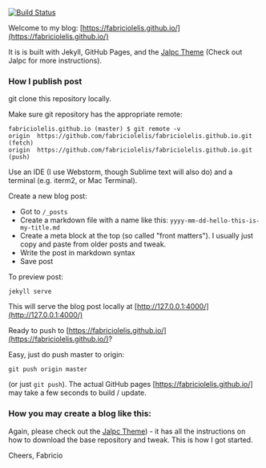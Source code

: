 [![Build Status](https://travis-ci.org/fabriciolelis/fabriciolelis.github.io.svg?branch=master)](https://travis-ci.org/fabriciolelis/fabriciolelis.github.io)

Welcome to my blog: [https://fabriciolelis.github.io/](https://fabriciolelis.github.io/)

It is is built with Jekyll, GitHub Pages, and the [Jalpc Theme](https://github.com/jarrekk/Jalpc)
(Check out Jalpc for more instructions).

### How I publish post

git clone this repository locally.

Make sure git repository has the appropriate remote:

```
fabriciolelis.github.io (master) $ git remote -v
origin  https://github.com/fabriciolelis/fabriciolelis.github.io.git (fetch)
origin  https://github.com/fabriciolelis/fabriciolelis.github.io.git (push)
```

Use an IDE (I use Webstorm, though Sublime text will also do) and a terminal (e.g. iterm2, or Mac Terminal).

Create a new blog post:

- Got to `/_posts`
- Create a markdown file with a name like this: `yyyy-mm-dd-hello-this-is-my-title.md`
- Create a meta block at the top (so called "front matters"). I usually just copy and paste from older posts and tweak.
- Write the post in markdown syntax
- Save post

To preview post:

```
jekyll serve
```

This will serve the blog post locally at [http://127.0.0.1:4000/](http://127.0.0.1:4000/)

Ready to push to [https://fabriciolelis.github.io/](https://fabriciolelis.github.io/)?

Easy, just do push master to origin:

```
git push origin master
```

(or just `git push`). The actual GitHub pages [https://fabriciolelis.github.io/] may take a few seconds to build / update.

### How you may create a blog like this:

Again, please check out the [Jalpc Theme](https://github.com/jarrekk/Jalpc)) - it has all the instructions
on how to download the base repository and tweak. This is how I got started.

Cheers,
Fabricio
